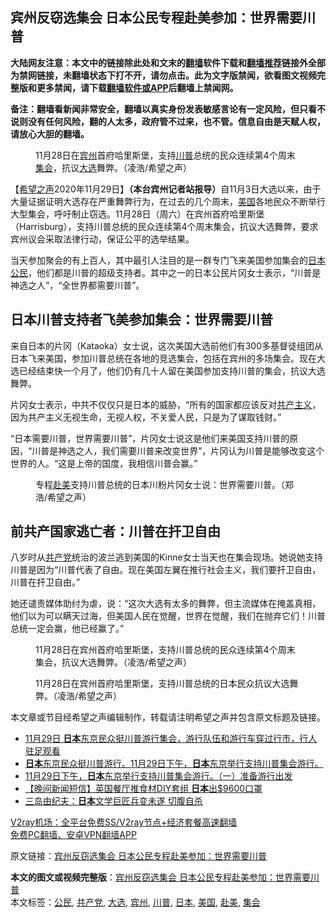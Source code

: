  <h2>宾州反窃选集会 日本公民专程赴美参加：世界需要川普</h2> <p class="notice"><b>大陆网友注意：本文中的链接除此处和文末的<a href="https://github.com/bannedbook/fanqiang" >翻墙</a>软件下载和<a href="https://github.com/killgcd/justmysocks/blob/master/README.md">翻墙推荐</a>链接外全部为禁网链接，未翻墙状态下打不开，请勿点击。此为文字版禁闻，欲看图文视频完整版和更多禁闻，请下载<a href="https://github.com/bannedbook/fanqiang">翻墙软件或APP</a>后翻墙上禁闻网。</p><p>备注：翻墙看新闻非常安全，翻墙以真实身份发表敏感言论有一定风险，但只看不说则没有任何风险，翻的人太多，政府管不过来，也不管。信息自由是天赋人权，请放心大胆的翻墙。</b></p>  <div class="entry"> <figure><figcaption>11月28日在<a href="https://www.bannedbook.org/bnews/tag/%E5%AE%BE%E5%B7%9E/" class="st_tag internal_tag" rel="tag" title="标签 宾州 下的日志">宾州</a>首府哈里斯堡，支持<a href="https://www.bannedbook.org/bnews/tag/%e5%b7%9d%e6%99%ae/" class="st_tag internal_tag" rel="tag" title="标签 川普 下的日志">川普</a>总统的民众连续第4个周末<a href="https://www.bannedbook.org/bnews/tag/%E9%9B%86%E4%BC%9A/" class="st_tag internal_tag" rel="tag" title="标签 集会 下的日志">集会</a>，抗议<a href="https://www.bannedbook.org/bnews/tag/%e5%a4%a7%e9%80%89/" class="st_tag internal_tag" rel="tag" title="标签 大选 下的日志">大选</a>舞弊。（凌浩/希望之声）</figcaption></figure> <p>【<span class='wp_keywordlink_affiliate'><a href="https://www.soundofhope.org" title="希望之声" target="_blank">希望之声</a></span>2020年11月29日】<strong>（本台宾州记者站报导）</strong>自11月3日大选以来，由于大量证据证明大选存在严重舞弊行为，在过去的几个周末，<a href="https://www.bannedbook.org/bnews/tag/%e7%be%8e%e5%9b%bd/" class="st_tag internal_tag" rel="tag" title="标签 美国 下的日志">美国</a>各地民众不断举行大型集会，呼吁制止窃选。11月28日（周六）在宾州首府哈里斯堡（Harrisburg），支持川普总统的民众连续第4个周末集会，抗议大选舞弊，要求宾州议会采取法律行动，保证公平的选举结果。</p> <p>当天参加聚会的有上百人，其中最引人注目的是一群专门飞来美国参加集会的<a href="https://www.bannedbook.org/bnews/tag/%e6%97%a5%e6%9c%ac/" class="st_tag internal_tag" rel="tag" title="标签 日本 下的日志">日本</a><a href="https://www.bannedbook.org/bnews/tag/%e5%85%ac%e6%b0%91/" class="st_tag internal_tag" rel="tag" title="标签 公民 下的日志">公民</a>，他们都是川普的超级支持者。其中之一的日本公民片冈女士表示，“川普是神选之人”，“全世界都需要川普”。</p>  <h2>日本川普支持者飞美参加集会：世界需要川普</h2> <p>来自日本的片冈（Kataoka）女士说，这次美国大选前他们有300多基督徒组团从日本飞来美国，参加川普总统在各地的竞选集会，包括在宾州的多场集会。现在大选已经结束快一个月了，他们仍有几十人留在美国参加支持川普的集会，抗议大选舞弊。</p> <p>片冈女士表示，中共不仅仅只是日本的威胁，“所有的国家都应该反对<span class='wp_keywordlink'><a href="https://www.bannedbook.org/forum2/topic6177.html" title="《共产主义的终极目的》" target="_blank">共产主义</a></span>，因为共产主义无视生命，无视人权，不关爱人民，只是为了谋取钱财。”</p>  <p>“日本需要川普，世界需要川普”，片冈女士说这是他们来美国支持川普的原因，“川普是神选之人，我们需要川普来改变世界”，片冈认为川普是能够改变这个世界的人。“这是上帝的国度，我相信川普会赢。”</p> <figure><figcaption>专程<a href="https://www.bannedbook.org/bnews/tag/%E8%B5%B4%E7%BE%8E/" class="st_tag internal_tag" rel="tag" title="标签 赴美 下的日志">赴美</a>支持川普总统的日本川粉片冈女士说：世界需要川普。（郑浩/希望之声）</figcaption></figure> <h2>前共产国家逃亡者：川普在扞卫自由</h2> <p>八岁时从<a href="https://www.bannedbook.org/bnews/tag/%e5%85%b1%e4%ba%a7%e5%85%9a/" class="st_tag internal_tag" rel="tag" title="标签 共产党 下的日志">共产党</a>统治的波兰逃到美国的Kinne女士当天也在集会现场。她说她支持川普是因为“川普代表了自由。现在美国左翼在推行社会主义，我们要扞卫自由，<a name="_Hlk57537480">川普在扞卫自由</a>。”</p>  <p>她还谴责媒体助纣为虐，说：“这次大选有太多的舞弊，但主流媒体在掩盖真相，他们以为可以瞒天过海，但美国人民在觉醒，世界在觉醒，我们在抛弃它们！川普总统一定会赢，他已经赢了。”</p> <figure><figcaption>11月28日在宾州首府哈里斯堡，支持川普总统的民众连续第4个周末集会，抗议大选舞弊。（凌浩/希望之声）</figcaption></figure> <figure><figcaption>11月28日在宾州首府哈里斯堡，支持川普总统的日本民众抗议大选舞弊。（凌浩/希望之声）</figcaption></figure> <p>本文章或节目经希望之声编辑制作，转载请注明希望之声并包含原文标题及链接。</p>  <ul class='op-related-articles' title='相关阅读'> <li><a href='https://www.bannedbook.org/bnews/bannedvideo/20201129/1439192.html' target='_blank'>11月29日 <b>日本</b>东京民众挺川普游行集会，游行队伍和游行车穿过行市，行人驻足观看</a></li> <li><a href='https://www.bannedbook.org/bnews/bannedvideo/20201129/1439184.html' target='_blank'><b>日本</b>东京民众挺川普游行。11月29日下午，<b>日本</b>东京举行支持川普集会游行。</a></li> <li><a href='https://www.bannedbook.org/bnews/bannedvideo/20201129/1439175.html' target='_blank'>11月29日下午，<b>日本</b>东京举行支持川普集会游行。（一）准备游行出发</a></li> <li><a href='https://www.bannedbook.org/bnews/bannedvideo/20201129/1438919.html' target='_blank'>【晚间新闻短信】英国餐厅推食材DIY套组 <b>日本</b>出$9600口罩</a></li> <li><a href='https://www.bannedbook.org/bnews/lifebaike/20201128/1438662.html' target='_blank'>三岛由纪夫：<b>日本</b>文学巨匠兵变未遂 切腹自杀</a></li> </ul> <p class="texttj"> <a href="https://www.bannedbook.org/forum23/topic22702.html" target="_blank">V2ray机场：全平台免费SS/V2ray节点+经济套餐高速翻墙</a><br/> <a href="https://github.com/bannedbook/fanqiang/wiki/%E7%A6%81%E9%97%BB%E7%BD%91%E5%AE%89%E5%8D%93%E7%BF%BB%E5%A2%99%E6%96%B0%E9%97%BBAPP" target="_blank">免费PC翻墙、安卓VPN翻墙APP</a></p><p>原文链接：<a class="src_link"  href="https://www.soundofhope.org/post/448204" target="_blank">宾州反窃选集会 日本公民专程赴美参加：世界需要川普</a></p><a name='sharetosocial'></a>       <div><b>本文的图文或视频完整版</b>：<a href='https://www.bannedbook.org/bnews/comments/20201130/1439260.html'>宾州反窃选集会 日本公民专程赴美参加：世界需要川普</a></div>  </div><!--END ENTRY--> <div class="postfooter"> <div>本文标签：<a href="https://www.bannedbook.org/bnews/tag/%e5%85%ac%e6%b0%91/" rel="tag">公民</a>, <a href="https://www.bannedbook.org/bnews/tag/%e5%85%b1%e4%ba%a7%e5%85%9a/" rel="tag">共产党</a>, <a href="https://www.bannedbook.org/bnews/tag/%e5%a4%a7%e9%80%89/" rel="tag">大选</a>, <a href="https://www.bannedbook.org/bnews/tag/%E5%AE%BE%E5%B7%9E/" rel="tag">宾州</a>, <a href="https://www.bannedbook.org/bnews/tag/%e5%b7%9d%e6%99%ae/" rel="tag">川普</a>, <a href="https://www.bannedbook.org/bnews/tag/%e6%97%a5%e6%9c%ac/" rel="tag">日本</a>, <a href="https://www.bannedbook.org/bnews/tag/%e7%be%8e%e5%9b%bd/" rel="tag">美国</a>, <a href="https://www.bannedbook.org/bnews/tag/%E8%B5%B4%E7%BE%8E/" rel="tag">赴美</a>, <a href="https://www.bannedbook.org/bnews/tag/%E9%9B%86%E4%BC%9A/" rel="tag">集会</a></div>  </div><!--END POSTFOOTER--> 